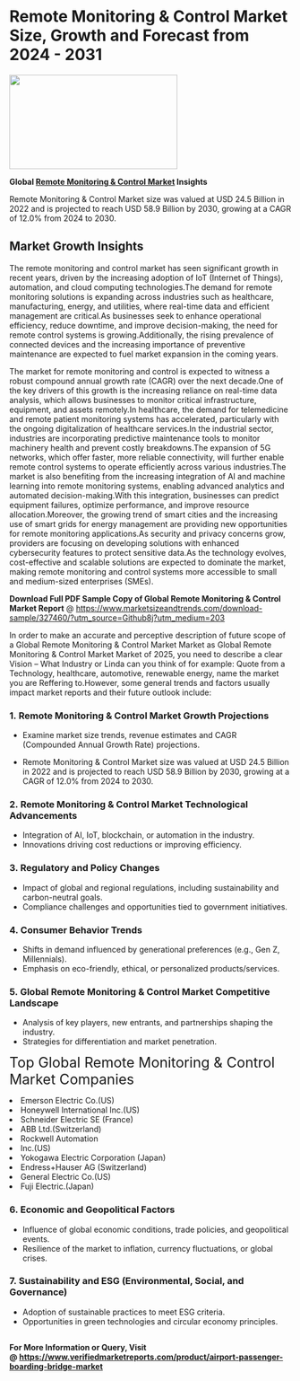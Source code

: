 <H1>Remote Monitoring & Control Market Size, Growth and Forecast from 2024 - 2031</H1><img class="aligncenter size-medium wp-image-584254" src="https://thirdeyenews.in/wp-content/uploads/2024/09/Global-Market-Research-300x168.jpeg" alt="" width="300" height="168" /><p><strong>Global&nbsp;<a href="https://www.marketsizeandtrends.com/download-sample/327460/?utm_source=Github8j?utm_medium=203">Remote Monitoring & Control Market</a> Insights</strong></p><p>Remote Monitoring & Control Market size was valued at USD 24.5 Billion in 2022 and is projected to reach USD 58.9 Billion by 2030, growing at a CAGR of 12.0% from 2024 to 2030.</p><p><h2>Market Growth Insights</h2> <p>The remote monitoring and control market has seen significant growth in recent years, driven by the increasing adoption of IoT (Internet of Things), automation, and cloud computing technologies.The demand for remote monitoring solutions is expanding across industries such as healthcare, manufacturing, energy, and utilities, where real-time data and efficient management are critical.As businesses seek to enhance operational efficiency, reduce downtime, and improve decision-making, the need for remote control systems is growing.Additionally, the rising prevalence of connected devices and the increasing importance of preventive maintenance are expected to fuel market expansion in the coming years.</p> <p>The market for remote monitoring and control is expected to witness a robust compound annual growth rate (CAGR) over the next decade.One of the key drivers of this growth is the increasing reliance on real-time data analysis, which allows businesses to monitor critical infrastructure, equipment, and assets remotely.In healthcare, the demand for telemedicine and remote patient monitoring systems has accelerated, particularly with the ongoing digitalization of healthcare services.In the industrial sector, industries are incorporating predictive maintenance tools to monitor machinery health and prevent costly breakdowns.The expansion of 5G networks, which offer faster, more reliable connectivity, will further enable remote control systems to operate efficiently across various industries.The market is also benefiting from the increasing integration of AI and machine learning into remote monitoring systems, enabling advanced analytics and automated decision-making.With this integration, businesses can predict equipment failures, optimize performance, and improve resource allocation.Moreover, the growing trend of smart cities and the increasing use of smart grids for energy management are providing new opportunities for remote monitoring applications.As security and privacy concerns grow, providers are focusing on developing solutions with enhanced cybersecurity features to protect sensitive data.As the technology evolves, cost-effective and scalable solutions are expected to dominate the market, making remote monitoring and control systems more accessible to small and medium-sized enterprises (SMEs).<p><span class=""><strong>Download Full PDF Sample Copy of Global Remote Monitoring & Control Market Report</strong> @ <a href="https://www.marketsizeandtrends.com/download-sample/327460/?utm_source=Github8j?utm_medium=203" target="_blank">https://www.marketsizeandtrends.com/download-sample/327460/?utm_source=Github8j?utm_medium=203</a></span></p><p>In order to make an accurate and perceptive description of future scope of a Global&nbsp;Remote Monitoring & Control Market Market as Global&nbsp;Remote Monitoring & Control Market Market of 2025, you need to describe a clear Vision &ndash; What Industry or Linda can you think of for example: Quote from a Technology, healthcare, automotive, renewable energy, name the market you are Reffering to.However, some general trends and factors usually impact market reports and their future outlook include:</p><h3>1.&nbsp;<strong>Remote Monitoring & Control Market Growth Projections</strong></h3><ul><li>Examine market size trends, revenue estimates and CAGR (Compounded Annual Growth Rate) projections.</li><li><p>Remote Monitoring & Control Market size was valued at USD 24.5 Billion in 2022 and is projected to reach USD 58.9 Billion by 2030, growing at a CAGR of 12.0% from 2024 to 2030.</p></li></ul><h3>2.&nbsp;<strong>Remote Monitoring & Control Market Technological Advancements</strong></h3><ul><li>Integration of AI, IoT, blockchain, or automation in the industry.</li><li>Innovations driving cost reductions or improving efficiency.</li></ul><h3>3.&nbsp;<strong>Regulatory and Policy Changes</strong></h3><ul><li>Impact of global and regional regulations, including sustainability and carbon-neutral goals.</li><li>Compliance challenges and opportunities tied to government initiatives.</li></ul><h3>4.&nbsp;<strong>Consumer Behavior Trends</strong></h3><ul><li>Shifts in demand influenced by generational preferences (e.g., Gen Z, Millennials).</li><li>Emphasis on eco-friendly, ethical, or personalized products/services.</li></ul><h3>5.&nbsp;<strong>Global Remote Monitoring & Control Market Competitive Landscape</strong></h3><ul><li>Analysis of key players, new entrants, and partnerships shaping the industry.</li><li>Strategies for differentiation and market penetration.</li></ul><p data-pm-slice="1 1 []"><span style="color: inherit; font-family: inherit; font-size: 25px;">Top Global Remote Monitoring & Control Market Companies</span></p><div class="" data-test-id=""><p><li>Emerson Electric Co.(US)</li><li> Honeywell International Inc.(US)</li><li> Schneider Electric SE (France)</li><li> ABB Ltd.(Switzerland)</li><li> Rockwell Automation</li><li> Inc.(US)</li><li> Yokogawa Electric Corporation (Japan)</li><li> Endress+Hauser AG (Switzerland)</li><li> General Electric Co.(US)</li><li> Fuji Electric.(Japan)</li></p></div><h3>6.&nbsp;<strong>Economic and Geopolitical Factors</strong></h3><ul><li>Influence of global economic conditions, trade policies, and geopolitical events.</li><li>Resilience of the market to inflation, currency fluctuations, or global crises.</li></ul><h3>7.&nbsp;<strong>Sustainability and ESG (Environmental, Social, and Governance)</strong></h3><ul><li>Adoption of sustainable practices to meet ESG criteria.</li><li>Opportunities in green technologies and circular economy principles.</li></ul><h2><strong style="font-size: 14px;">For More Information or Query, Visit @&nbsp;</strong><a style="background-color: #ffffff; font-size: 14px;" href="https://www.marketsizeandtrends.com/report/remote-monitoring-control-market/" target="_blank">https://www.verifiedmarketreports.com/product/airport-passenger-boarding-bridge-market</a></h2>